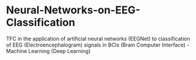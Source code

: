 # Neural-Networks-on-EEG-Classification
TFC in the application of artificial neural networks (EEGNet) to classification of EEG (Electroencephalogram) signals in BCIs (Brain Computer Interface) - Machine Learning (Deep Learning)
